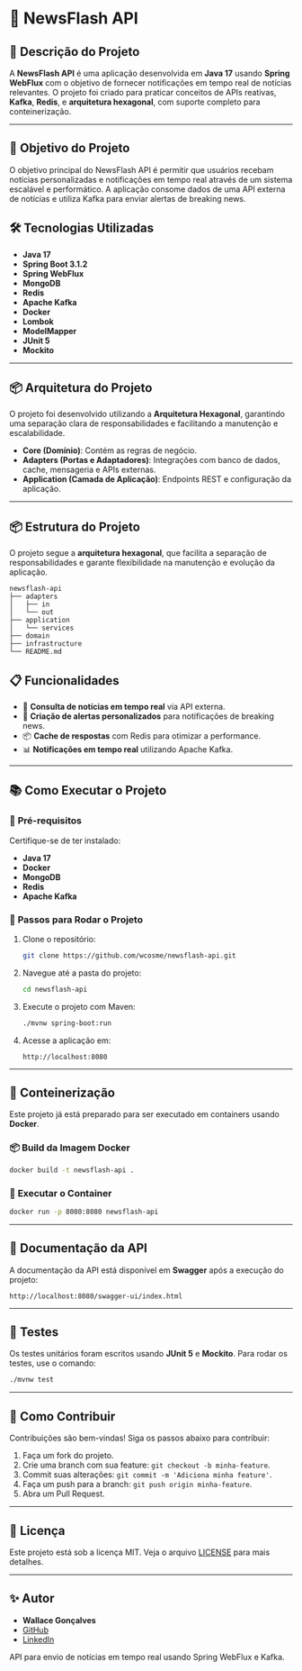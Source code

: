 # 📢 NewsFlash API

## 📄 **Descrição do Projeto**
A **NewsFlash API** é uma aplicação desenvolvida em **Java 17** usando **Spring WebFlux** com o objetivo de fornecer notificações em tempo real de notícias relevantes. O projeto foi criado para praticar conceitos de APIs reativas, **Kafka**, **Redis**, e **arquitetura hexagonal**, com suporte completo para conteinerização.

---

## 🎯 **Objetivo do Projeto**

O objetivo principal do NewsFlash API é permitir que usuários recebam notícias personalizadas e notificações em tempo real através de um sistema escalável e performático. A aplicação consome dados de uma API externa de notícias e utiliza Kafka para enviar alertas de breaking news.


## 🛠️ **Tecnologias Utilizadas**
- **Java 17**
- **Spring Boot 3.1.2**
- **Spring WebFlux**
- **MongoDB**
- **Redis**
- **Apache Kafka**
- **Docker**
- **Lombok**
- **ModelMapper**
- **JUnit 5**
- **Mockito**

---

## 📦 **Arquitetura do Projeto**
O projeto foi desenvolvido utilizando a **Arquitetura Hexagonal**, garantindo uma separação clara de responsabilidades e facilitando a manutenção e escalabilidade.

- **Core (Domínio)**: Contém as regras de negócio.
- **Adapters (Portas e Adaptadores)**: Integrações com banco de dados, cache, mensageria e APIs externas.
- **Application (Camada de Aplicação)**: Endpoints REST e configuração da aplicação.

---

## 📦 Estrutura do Projeto
O projeto segue a **arquitetura hexagonal**, que facilita a separação de responsabilidades e garante flexibilidade na manutenção e evolução da aplicação.

```
newsflash-api
├── adapters
│   ├── in
│   └── out
├── application
│   └── services
├── domain
├── infrastructure
└── README.md
```

## 📋 **Funcionalidades**
- 📑 **Consulta de notícias em tempo real** via API externa.
- 🔔 **Criação de alertas personalizados** para notificações de breaking news.
- 📦 **Cache de respostas** com Redis para otimizar a performance.
- 📊 **Notificações em tempo real** utilizando Apache Kafka.

---

## 📚 **Como Executar o Projeto**

### 🔧 **Pré-requisitos**
Certifique-se de ter instalado:
- **Java 17**
- **Docker**
- **MongoDB**
- **Redis**
- **Apache Kafka**

### 🚀 **Passos para Rodar o Projeto**
1. Clone o repositório:
   ```bash
   git clone https://github.com/wcosme/newsflash-api.git
   ```

2. Navegue até a pasta do projeto:
   ```bash
   cd newsflash-api
   ```

3. Execute o projeto com Maven:
   ```bash
   ./mvnw spring-boot:run
   ```

4. Acesse a aplicação em:
   ```
   http://localhost:8080
   ```

---

## 🐳 **Conteinerização**
Este projeto já está preparado para ser executado em containers usando **Docker**.

### 📦 **Build da Imagem Docker**
```bash
docker build -t newsflash-api .
```

### 🏃 **Executar o Container**
```bash
docker run -p 8080:8080 newsflash-api
```

---

## 📑 **Documentação da API**
A documentação da API está disponível em **Swagger** após a execução do projeto:
```text
http://localhost:8080/swagger-ui/index.html
```

---

## 🧪 **Testes**
Os testes unitários foram escritos usando **JUnit 5** e **Mockito**. Para rodar os testes, use o comando:
```bash
./mvnw test
```

---

## 🤝 Como Contribuir
Contribuições são bem-vindas! Siga os passos abaixo para contribuir:
1. Faça um fork do projeto.
2. Crie uma branch com sua feature: `git checkout -b minha-feature`.
3. Commit suas alterações: `git commit -m 'Adiciona minha feature'`.
4. Faça um push para a branch: `git push origin minha-feature`.
5. Abra um Pull Request.
---

## 📄 **Licença**
Este projeto está sob a licença MIT. Veja o arquivo [LICENSE](LICENSE) para mais detalhes.

---

## ✨ **Autor**
- **Wallace Gonçalves**
- [GitHub](https://github.com/wcosme)
- [LinkedIn](https://www.linkedin.com/in/wcosme/)

API para envio de notícias em tempo real usando Spring WebFlux e Kafka.
